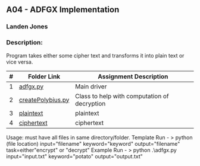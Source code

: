 ##  A04 - ADFGX Implementation
### Landen Jones
### Description: 
Program takes either some cipher text and transforms it into plain text or vice versa.  

|   #   | Folder Link | Assignment Description |
| :---: | ----------- | ---------------------- |
|1|<a href="https://github.com/LandenSJones/4663-Cryptography-Jones/blob/master/Assignments/A04/adfgx.py">adfgx.py</a>|Main driver|
|2|<a href="https://github.com/LandenSJones/4663-Cryptography-Jones/blob/master/Assignments/A04/createPolybius.py">createPolybius.py</a>|Class to help with computation of decryption|
|3|<a href="https://github.com/LandenSJones/4663-Cryptography-Jones/blob/master/Assignments/A04/plaintext">plaintext</a>|plaintext|
|4|<a href="https://github.com/LandenSJones/4663-Cryptography-Jones/blob/master/Assignments/A04/ciphertext">ciphertext</a>|ciphertext|

Usage:
  must have all files in same directory/folder.
  Template Run - >  python (file location) input="filename" keyword="keyword" output="filename" task=either"encrypt" or "decrypt"
  Example Run - > python .\adfgx.py input="input.txt" keyword="potato" output="output.txt"
